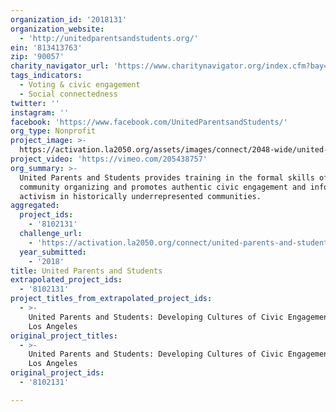 ```yaml
---
organization_id: '2018131'
organization_website:
  - 'http://unitedparentsandstudents.org/'
ein: '813413763'
zip: '90057'
charity_navigator_url: 'https://www.charitynavigator.org/index.cfm?bay=search.profile&ein=813413763'
tags_indicators:
  - Voting & civic engagement
  - Social connectedness
twitter: ''
instagram: ''
facebook: 'https://www.facebook.com/UnitedParentsandStudents/'
org_type: Nonprofit
project_image: >-
  https://activation.la2050.org/assets/images/connect/2048-wide/united-parents-and-students.jpg
project_video: 'https://vimeo.com/205438757'
org_summary: >-
  United Parents and Students provides training in the formal skills of
  community organizing and promotes authentic civic engagement and informed
  activism in historically underrepresented communities.
aggregated:
  project_ids:
    - '8102131'
  challenge_url:
    - 'https://activation.la2050.org/connect/united-parents-and-students/'
  year_submitted:
    - '2018'
title: United Parents and Students
extrapolated_project_ids:
  - '8102131'
project_titles_from_extrapolated_project_ids:
  - >-
    United Parents and Students: Developing Cultures of Civic Engagement Across
    Los Angeles
original_project_titles:
  - >-
    United Parents and Students: Developing Cultures of Civic Engagement Across
    Los Angeles
original_project_ids:
  - '8102131'

---
```

